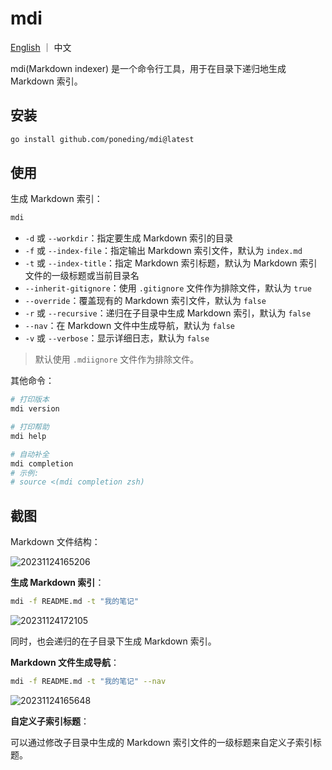 # mdi

[English](README.md) ｜ 中文

mdi(Markdown indexer) 是一个命令行工具，用于在目录下递归地生成 Markdown 索引。

## 安装

```bash
go install github.com/poneding/mdi@latest
```

## 使用

生成 Markdown 索引：

```bash
mdi
```

- `-d` 或 `--workdir`：指定要生成 Markdown 索引的目录
- `-f` 或 `--index-file`：指定输出 Markdown 索引文件，默认为 `index.md`
- `-t` 或 `--index-title`：指定 Markdown 索引标题，默认为 Markdown 索引文件的一级标题或当前目录名
- `--inherit-gitignore`：使用 `.gitignore` 文件作为排除文件，默认为 `true`
- `--override`：覆盖现有的 Markdown 索引文件，默认为 `false`
- `-r` 或 `--recursive`：递归在子目录中生成 Markdown 索引，默认为 `false`
- `--nav`：在 Markdown 文件中生成导航，默认为 `false`
- `-v` 或 `--verbose`：显示详细日志，默认为 `false`

> 默认使用 `.mdiignore` 文件作为排除文件。

其他命令：

```bash
# 打印版本
mdi version

# 打印帮助
mdi help

# 自动补全
mdi completion
# 示例:
# source <(mdi completion zsh)
```

## 截图

Markdown 文件结构：

![20231124165206](https://images.poneding.com/2023/11/20231124165206.png)

**生成 Markdown 索引**：

```bash
mdi -f README.md -t "我的笔记"
```

![20231124172105](https://images.poneding.com/2023/11/20231124172105.png)

同时，也会递归的在子目录下生成 Markdown 索引。

**Markdown 文件生成导航**：

```bash
mdi -f README.md -t "我的笔记" --nav
```

![20231124165648](https://images.poneding.com/2023/11/20231124165648.png)

**自定义子索引标题**：

可以通过修改子目录中生成的 Markdown 索引文件的一级标题来自定义子索引标题。

